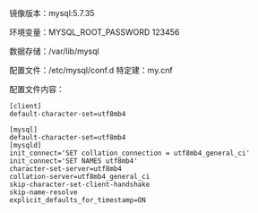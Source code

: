 镜像版本：mysql:5.7.35

环境变量：MYSQL_ROOT_PASSWORD  123456

数据存储：/var/lib/mysql

配置文件：/etc/mysql/conf.d   特定建：my.cnf



配置文件内容：

```properties
[client]
default-character-set=utf8mb4
 
[mysql]
default-character-set=utf8mb4
[mysqld]
init_connect='SET collation_connection = utf8mb4_general_ci'
init_connect='SET NAMES utf8mb4'
character-set-server=utf8mb4
collation-server=utf8mb4_general_ci
skip-character-set-client-handshake
skip-name-resolve
explicit_defaults_for_timestamp=ON
```

